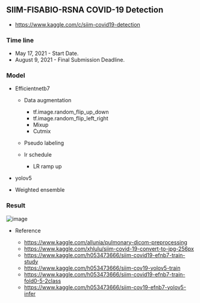 ##  SIIM-FISABIO-RSNA COVID-19 Detection
* https://www.kaggle.com/c/siim-covid19-detection

### Time line

* May 17, 2021 - Start Date.
* August 9, 2021 - Final Submission Deadline.



### Model

* Efficientnetb7

  * Data augmentation
    * tf.image.random_flip_up_down
    * tf.image.random_flip_left_right
    * Mixup
    * Cutmix
  * Pseudo labeling

  * lr schedule
    * LR ramp up

* yolov5

* Weighted ensemble

  

### Result

![image](https://user-images.githubusercontent.com/92927837/141050711-4105cfa2-28ac-4a0f-912f-fac5bc30e187.png)





* Reference

  * https://www.kaggle.com/allunia/pulmonary-dicom-preprocessing
  * https://www.kaggle.com/xhlulu/siim-covid-19-convert-to-jpg-256px
  * https://www.kaggle.com/h053473666/siim-covid19-efnb7-train-study
  * https://www.kaggle.com/h053473666/siim-cov19-yolov5-train
  * https://www.kaggle.com/h053473666/siim-covid19-efnb7-train-fold0-5-2class
  * https://www.kaggle.com/h053473666/siim-cov19-efnb7-yolov5-infer

